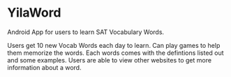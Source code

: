 # YilaWord
Android App for users to learn SAT Vocabulary Words.

Users get 10 new Vocab Words each day to learn. Can play games to help them memorize the words. Each words comes with
the defintions listed out and some examples. Users are able to view other websites to get more information about a word.
